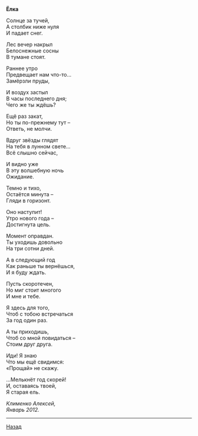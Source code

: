 ﻿**Ёлка**  

Солнце за тучей,  
А столбик ниже нуля  
И падает снег.  

Лес вечер накрыл  
Белоснежные сосны  
В тумане стоят.  

Раннее утро  
Предвещает нам что-то…  
Замёрзли пруды,  

И воздух застыл  
В часы последнего дня;  
Чего же ты ждёшь?  

Ещё раз закат,  
Но ты по-прежнему тут –  
Ответь, не молчи.  

Вдруг звёзды глядят  
На тебя в лунном свете…  
Всё слышно сейчас,  

И видно уже  
В эту волшебную ночь  
Ожидание.  

Темно и тихо,  
Остаётся минута –  
Гляди в горизонт.  

Оно наступит!  
Утро нового года –  
Достигнута цель.  

Момент оправдан.  
Ты уходишь довольно  
На три сотни дней.  

А в следующий год  
Как раньше ты вернёшься,  
И я буду ждать.  

Пусть скоротечен,  
Но миг стоит многого  
И мне и тебе.  

Я здесь для того,  
Чтоб с тобою встречаться  
За год один раз.  

А ты приходишь,  
Чтоб со мной повидаться –  
Стоим друг друга.  

Иди! Я знаю  
Что мы ещё свидимся:  
«Прощай» не скажу.  

…Мелькнёт год скорей!  
И, оставаясь твоей,  
Я старая ель.  

_Клименко Алексей,_  
_Январь 2012._  

---

[Назад](./)
